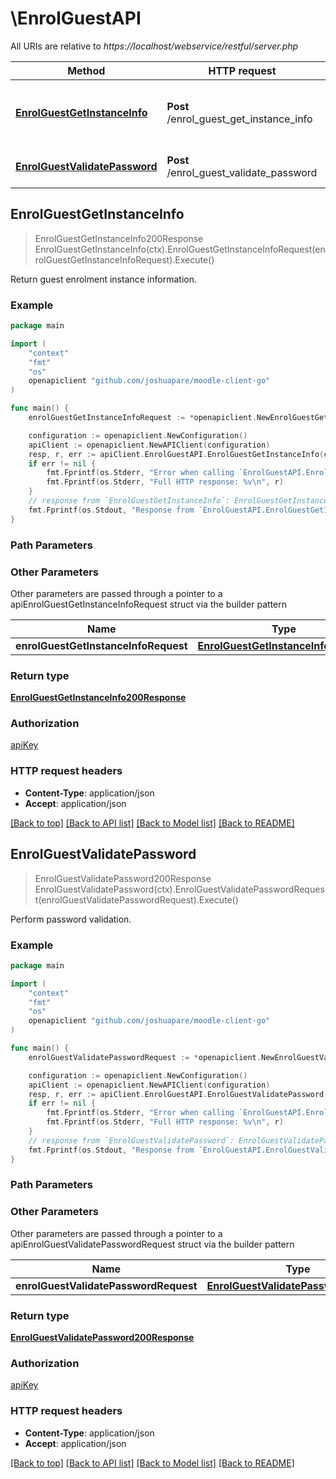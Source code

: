 # \EnrolGuestAPI

All URIs are relative to *https://localhost/webservice/restful/server.php*

Method | HTTP request | Description
------------- | ------------- | -------------
[**EnrolGuestGetInstanceInfo**](EnrolGuestAPI.md#EnrolGuestGetInstanceInfo) | **Post** /enrol_guest_get_instance_info | Return guest enrolment instance information.
[**EnrolGuestValidatePassword**](EnrolGuestAPI.md#EnrolGuestValidatePassword) | **Post** /enrol_guest_validate_password | Perform password validation.



## EnrolGuestGetInstanceInfo

> EnrolGuestGetInstanceInfo200Response EnrolGuestGetInstanceInfo(ctx).EnrolGuestGetInstanceInfoRequest(enrolGuestGetInstanceInfoRequest).Execute()

Return guest enrolment instance information.



### Example

```go
package main

import (
	"context"
	"fmt"
	"os"
	openapiclient "github.com/joshuapare/moodle-client-go"
)

func main() {
	enrolGuestGetInstanceInfoRequest := *openapiclient.NewEnrolGuestGetInstanceInfoRequest(int32(123)) // EnrolGuestGetInstanceInfoRequest | 

	configuration := openapiclient.NewConfiguration()
	apiClient := openapiclient.NewAPIClient(configuration)
	resp, r, err := apiClient.EnrolGuestAPI.EnrolGuestGetInstanceInfo(context.Background()).EnrolGuestGetInstanceInfoRequest(enrolGuestGetInstanceInfoRequest).Execute()
	if err != nil {
		fmt.Fprintf(os.Stderr, "Error when calling `EnrolGuestAPI.EnrolGuestGetInstanceInfo``: %v\n", err)
		fmt.Fprintf(os.Stderr, "Full HTTP response: %v\n", r)
	}
	// response from `EnrolGuestGetInstanceInfo`: EnrolGuestGetInstanceInfo200Response
	fmt.Fprintf(os.Stdout, "Response from `EnrolGuestAPI.EnrolGuestGetInstanceInfo`: %v\n", resp)
}
```

### Path Parameters



### Other Parameters

Other parameters are passed through a pointer to a apiEnrolGuestGetInstanceInfoRequest struct via the builder pattern


Name | Type | Description  | Notes
------------- | ------------- | ------------- | -------------
 **enrolGuestGetInstanceInfoRequest** | [**EnrolGuestGetInstanceInfoRequest**](EnrolGuestGetInstanceInfoRequest.md) |  | 

### Return type

[**EnrolGuestGetInstanceInfo200Response**](EnrolGuestGetInstanceInfo200Response.md)

### Authorization

[apiKey](../README.md#apiKey)

### HTTP request headers

- **Content-Type**: application/json
- **Accept**: application/json

[[Back to top]](#) [[Back to API list]](../README.md#documentation-for-api-endpoints)
[[Back to Model list]](../README.md#documentation-for-models)
[[Back to README]](../README.md)


## EnrolGuestValidatePassword

> EnrolGuestValidatePassword200Response EnrolGuestValidatePassword(ctx).EnrolGuestValidatePasswordRequest(enrolGuestValidatePasswordRequest).Execute()

Perform password validation.



### Example

```go
package main

import (
	"context"
	"fmt"
	"os"
	openapiclient "github.com/joshuapare/moodle-client-go"
)

func main() {
	enrolGuestValidatePasswordRequest := *openapiclient.NewEnrolGuestValidatePasswordRequest(int32(123), "Password_example") // EnrolGuestValidatePasswordRequest | 

	configuration := openapiclient.NewConfiguration()
	apiClient := openapiclient.NewAPIClient(configuration)
	resp, r, err := apiClient.EnrolGuestAPI.EnrolGuestValidatePassword(context.Background()).EnrolGuestValidatePasswordRequest(enrolGuestValidatePasswordRequest).Execute()
	if err != nil {
		fmt.Fprintf(os.Stderr, "Error when calling `EnrolGuestAPI.EnrolGuestValidatePassword``: %v\n", err)
		fmt.Fprintf(os.Stderr, "Full HTTP response: %v\n", r)
	}
	// response from `EnrolGuestValidatePassword`: EnrolGuestValidatePassword200Response
	fmt.Fprintf(os.Stdout, "Response from `EnrolGuestAPI.EnrolGuestValidatePassword`: %v\n", resp)
}
```

### Path Parameters



### Other Parameters

Other parameters are passed through a pointer to a apiEnrolGuestValidatePasswordRequest struct via the builder pattern


Name | Type | Description  | Notes
------------- | ------------- | ------------- | -------------
 **enrolGuestValidatePasswordRequest** | [**EnrolGuestValidatePasswordRequest**](EnrolGuestValidatePasswordRequest.md) |  | 

### Return type

[**EnrolGuestValidatePassword200Response**](EnrolGuestValidatePassword200Response.md)

### Authorization

[apiKey](../README.md#apiKey)

### HTTP request headers

- **Content-Type**: application/json
- **Accept**: application/json

[[Back to top]](#) [[Back to API list]](../README.md#documentation-for-api-endpoints)
[[Back to Model list]](../README.md#documentation-for-models)
[[Back to README]](../README.md)

